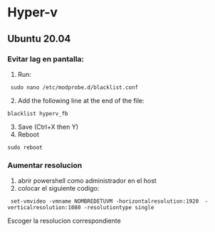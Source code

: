 # Hyper-v
## Ubuntu 20.04
### Evitar lag en pantalla: 
1. Run:
```console
 sudo nano /etc/modprobe.d/blacklist.conf
```
2. Add the following line at the end of the file:
```console
blacklist hyperv_fb
```
3. Save (Ctrl+X then Y)
4. Reboot
```console
sudo reboot
```
### Aumentar resolucion
1. abrir powershell como administrador en el host
2. colocar el siguiente codigo:
```console
 set-vmvideo -vmname NOMBREDETUVM -horizontalresolution:1920  -verticalresolution:1080 -resolutiontype single
```
Escoger la resolucion correspondiente
